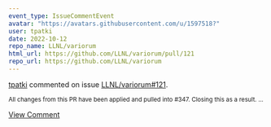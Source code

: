 ```yaml
---
event_type: IssueCommentEvent
avatar: "https://avatars.githubusercontent.com/u/1597518?"
user: tpatki
date: 2022-10-12
repo_name: LLNL/variorum
html_url: https://github.com/LLNL/variorum/pull/121
repo_url: https://github.com/LLNL/variorum
---
```


<a href='https://github.com/tpatki' target='_blank'>tpatki</a> commented on issue <a href='https://github.com/LLNL/variorum/pull/121' target='_blank'>LLNL/variorum#121</a>.

<small>All changes from this PR have been applied and pulled into #347. Closing this as a result.  ...</small>

<a href='https://github.com/LLNL/variorum/pull/121' target='_blank'>View Comment</a>